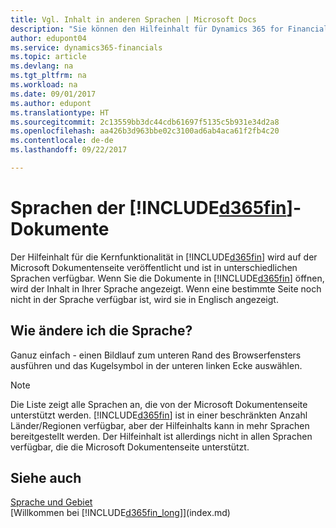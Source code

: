 ```yaml
---
title: Vgl. Inhalt in anderen Sprachen | Microsoft Docs
description: "Sie können den Hilfeinhalt für Dynamics 365 for Financials in anderen Sprachen anzeigen."
author: edupont04
ms.service: dynamics365-financials
ms.topic: article
ms.devlang: na
ms.tgt_pltfrm: na
ms.workload: na
ms.date: 09/01/2017
ms.author: edupont
ms.translationtype: HT
ms.sourcegitcommit: 2c13559bb3dc44cdb61697f5135c5b931e34d2a8
ms.openlocfilehash: aa426b3d963bbe02c3100ad6ab4aca61f2fb4c20
ms.contentlocale: de-de
ms.lasthandoff: 09/22/2017

---
```

# <a name="languages-of-the-included365finincludesd365finmdmd-docs"></a>Sprachen der [!INCLUDE[d365fin](includes/d365fin_md.md)]-Dokumente
Der Hilfeinhalt für die Kernfunktionalität in [!INCLUDE[d365fin](includes/d365fin_md.md)] wird auf der Microsoft Dokumentenseite veröffentlicht und ist in unterschiedlichen Sprachen verfügbar. Wenn Sie die Dokumente in [!INCLUDE[d365fin](includes/d365fin_md.md)] öffnen, wird der Inhalt in Ihrer Sprache angezeigt. Wenn eine bestimmte Seite noch nicht in der Sprache verfügbar ist, wird sie in Englisch angezeigt.

## <a name="how-do-i-change-the-language"></a>Wie ändere ich die Sprache?
Ganuz einfach - einen Bildlauf zum unteren Rand des Browserfensters ausführen und das Kugelsymbol in der unteren linken Ecke auswählen.

> [!NOTE]  
> Die Liste zeigt alle Sprachen an, die von der Microsoft Dokumentenseite unterstützt werden. [!INCLUDE[d365fin](includes/d365fin_md.md)] ist in einer beschränkten Anzahl Länder/Regionen verfügbar, aber der  Hilfeinhalts kann in mehr Sprachen bereitgestellt werden. Der Hilfeinhalt ist allerdings nicht in allen Sprachen verfügbar, die die Microsoft Dokumentenseite unterstützt.

## <a name="see-also"></a>Siehe auch
[Sprache und  Gebiet](about-locale-language.md)  
[Willkommen bei [!INCLUDE[d365fin_long](includes/d365fin_long_md.md)]](index.md)  

